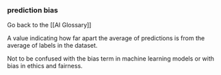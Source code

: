 ### prediction bias

Go back to the [[AI Glossary]]


A value indicating how far apart the average of predictions is from the average of labels in the dataset.

Not to be confused with the bias term in machine learning models or with bias in ethics and fairness.

